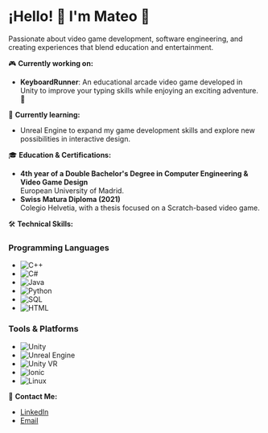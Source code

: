 # ¡Hello! 👋 I'm Mateo 🚀

Passionate about video game development, software engineering, and creating experiences that blend education and entertainment.

🎮 **Currently working on:**
- **KeyboardRunner**: An educational arcade video game developed in Unity to improve your typing skills while enjoying an exciting adventure. 🌟

🌱 **Currently learning:**
- Unreal Engine to expand my game development skills and explore new possibilities in interactive design.

🎓 **Education & Certifications:**
- **4th year of a Double Bachelor's Degree in Computer Engineering & Video Game Design**  
  European University of Madrid.
- **Swiss Matura Diploma (2021)**  
  Colegio Helvetia, with a thesis focused on a Scratch-based video game.

🛠️ **Technical Skills:**

### Programming Languages
- ![C++](https://img.shields.io/badge/-C++-00599C?style=flat-square&logo=c%2B%2B&logoColor=white)
- ![C#](https://img.shields.io/badge/-C%23-239120?style=flat-square&logo=c-sharp&logoColor=white)
- ![Java](https://img.shields.io/badge/-Java-007396?style=flat-square&logo=java&logoColor=white)
- ![Python](https://img.shields.io/badge/-Python-3776AB?style=flat-square&logo=python&logoColor=white)
- ![SQL](https://img.shields.io/badge/-SQL-4479A1?style=flat-square&logo=MySQL&logoColor=white)
- ![HTML](https://img.shields.io/badge/-HTML-E34F26?style=flat-square&logo=html5&logoColor=white)

### Tools & Platforms
- ![Unity](https://img.shields.io/badge/-Unity-000000?style=flat-square&logo=unity&logoColor=white)
- ![Unreal Engine](https://img.shields.io/badge/-Unreal%20Engine-0E1128?style=flat-square&logo=unreal-engine&logoColor=white)
- ![Unity VR](https://img.shields.io/badge/-Unity%20VR-000000?style=flat-square&logo=unity&logoColor=white)
- ![Ionic](https://img.shields.io/badge/-Ionic-3880FF?style=flat-square&logo=ionic&logoColor=white)
- ![Linux](https://img.shields.io/badge/-Linux-FCC624?style=flat-square&logo=linux&logoColor=black)

📧 **Contact Me:**
- [LinkedIn]([#](https://www.linkedin.com/in/mateo-galvis-guayana/))
- [Email](mailto:mateogalvisgamedev@gmail.com.com)
